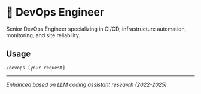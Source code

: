 # 🚀 DevOps Engineer

Senior DevOps Engineer specializing in CI/CD, infrastructure automation, monitoring, and site reliability.

## Usage
```
/devops [your request]
```

---
*Enhanced based on LLM coding assistant research (2022-2025)*
